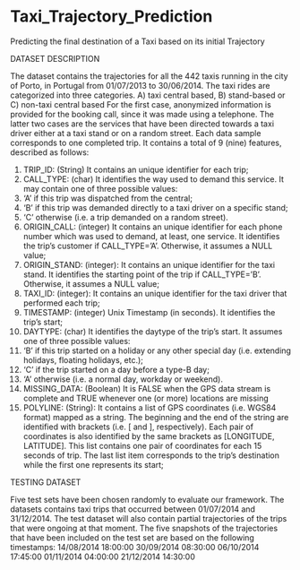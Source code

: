 # Taxi_Trajectory_Prediction
Predicting the final destination of a Taxi based on its initial Trajectory


DATASET DESCRIPTION

The dataset contains the trajectories for all the 442 taxis running in the city of Porto, in Portugal from 01/07/2013 to 30/06/2014. The taxi rides are categorized into three categories. 
A) taxi central based, 
B) stand-based or 
C) non-taxi central based
For the first case, anonymized information is provided for the booking call, since it was made using a telephone. The latter two cases are the services that have been directed towards a taxi driver either at a taxi stand or on a random street.
Each data sample corresponds to one completed trip. It contains a total of 
9 (nine) features, described as follows:
1.	TRIP_ID: (String) It contains an unique identifier for each trip;
2.	CALL_TYPE: (char) It identifies the way used to demand this service. It may contain one of three possible values:
1.	‘A’ if this trip was dispatched from the central;
2.	‘B’ if this trip was demanded directly to a taxi driver on a specific stand;
3.	‘C’ otherwise (i.e. a trip demanded on a random street).
3.	ORIGIN_CALL: (integer) It contains an unique identifier for each phone number which was used to demand, at least, one service. It identifies the trip’s customer if CALL_TYPE=’A’. Otherwise, it assumes a NULL value;
4.	ORIGIN_STAND: (integer): It contains an unique identifier for the taxi stand. It identifies the starting point of the trip if CALL_TYPE=’B’. Otherwise, it assumes a NULL value;
5.	TAXI_ID: (integer): It contains an unique identifier for the taxi driver that performed each trip;
6.	TIMESTAMP: (integer) Unix Timestamp (in seconds). It identifies the trip’s start; 
7.	DAYTYPE: (char) It identifies the daytype of the trip’s start. It assumes one of three possible values:
1.	‘B’ if this trip started on a holiday or any other special day (i.e. extending holidays, floating holidays, etc.);
2.	‘C’ if the trip started on a day before a type-B day;
3.	‘A’ otherwise (i.e. a normal day, workday or weekend).
8.	MISSING_DATA: (Boolean) It is FALSE when the GPS data stream is complete and TRUE whenever one (or more) locations are missing
9.	POLYLINE: (String): It contains a list of GPS coordinates (i.e. WGS84 format) mapped as a string. The beginning and the end of the string are identified with brackets (i.e. [ and ], respectively). Each pair of coordinates is also identified by the same brackets as [LONGITUDE, LATITUDE]. This list contains one pair of coordinates for each 15 seconds of trip. The last list item corresponds to the trip’s destination while the first one represents its start;


TESTING DATASET

Five test sets have been chosen randomly to evaluate our framework. The datasets contains taxi trips that occurred between 01/07/2014 and 31/12/2014. The test dataset will also contain partial trajectories of the trips that were ongoing at that moment. 
The five snapshots of the trajectories that have been included on the test set are based on the following timestamps:
14/08/2014 18:00:00
30/09/2014 08:30:00
06/10/2014 17:45:00
01/11/2014 04:00:00
21/12/2014 14:30:00
